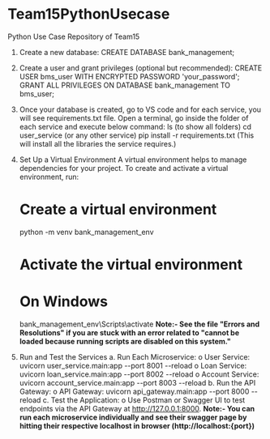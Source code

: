 # Team15PythonUsecase
Python Use Case Repository of Team15

1. Create a new database:
CREATE DATABASE bank_management;

2. Create a user and grant privileges (optional but recommended):
CREATE USER bms_user WITH ENCRYPTED PASSWORD 'your_password';
GRANT ALL PRIVILEGES ON DATABASE bank_management TO bms_user;

3. Once your database is created, go to VS code and for each service, you will see requirements.txt file. Open a terminal, go inside the folder of each service and execute below command:
   ls (to show all folders)
   cd user_service (or any other service)
   pip install -r requirements.txt (This will install all the libraries the service requires.)

4. Set Up a Virtual Environment
    A virtual environment helps to manage dependencies for your project. To create and activate a virtual environment, run:
    # Create a virtual environment
    python -m venv bank_management_env

    # Activate the virtual environment
    # On Windows
    bank_management_env\Scripts\activate
  **Note:- See the file "Errors and Resolutions" if you are stuck with an error related to "cannot be loaded because running scripts are disabled on this system."**
   
5. Run and Test the Services
  a.	Run Each Microservice:
  o	User Service: uvicorn user_service.main:app --port 8001 --reload 
  o	Loan Service: uvicorn loan_service.main:app --port 8002 --reload
  o	Account Service: uvicorn account_service.main:app --port 8003 --reload
  b.	Run the API Gateway:
  o	API Gateway: uvicorn api_gateway.main:app --port 8000 --reload
  c.	Test the Application:
  o	Use Postman or Swagger UI to test endpoints via the API Gateway at http://127.0.0.1:8000.
**Note:- You can run each microservice individually and see their swagger page by hitting their respective localhost in browser (http://localhost:{port})**

